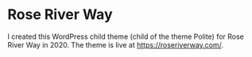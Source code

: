 # Rose River Way

I created this WordPress child theme (child of the theme Polite) for Rose River Way in 2020. The theme is live at https://roseriverway.com/.
